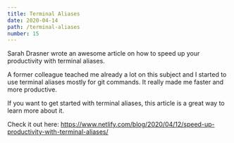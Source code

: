 ```yaml
---
title: Terminal Aliases
date: 2020-04-14
path: /terminal-aliases
number: 15
---
```


Sarah Drasner wrote an awesome article on how to speed up your productivity with
terminal aliases.

A former colleague teached me already a lot on this subject and I started to use
terminal aliases mostly for git commands. It really made me faster and more
productive.

If you want to get started with terminal aliases, this article is a great way to
learn more about it.

Check it out here:
https://www.netlify.com/blog/2020/04/12/speed-up-productivity-with-terminal-aliases/
